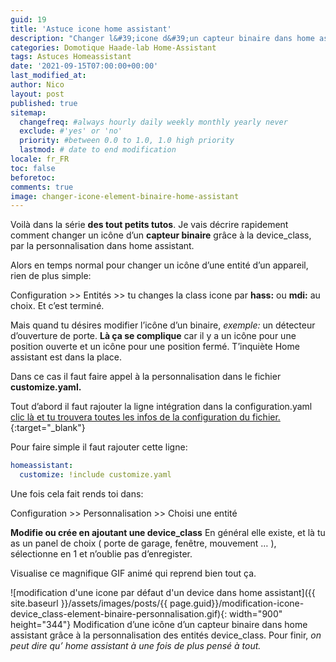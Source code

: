 ```yaml
---
guid: 19
title: 'Astuce icone home assistant'
description: "Changer l&#39;icone d&#39;un capteur binaire dans home assistant"
categories: Domotique Haade-lab Home-Assistant
tags: Astuces Homeassistant
date: '2021-09-15T07:00:00+00:00'
last_modified_at:
author: Nico
layout: post
published: true
sitemap:
  changefreq: #always hourly daily weekly monthly yearly never
  exclude: #'yes' or 'no'
  priority: #between 0.0 to 1.0, 1.0 high priority
  lastmod: # date to end modification
locale: fr_FR
toc: false
beforetoc:
comments: true
image: changer-icone-element-binaire-home-assistant
---
```


Voilà dans la série **des tout petits tutos**. Je vais décrire rapidement comment changer un icône d’un **capteur binaire** grâce à la device\_class, par la personnalisation dans home assistant.

Alors en temps normal pour changer un icône d’une entité d’un appareil, rien de plus simple:

Configuration &gt;&gt; Entités &gt;&gt; tu changes la class icone par **hass:** ou **mdi:** au choix. Et c’est terminé.

Mais quand tu désires modifier l’icône d’un binaire, *exemple:* un détecteur d’ouverture de porte. **Là ça se complique** car il y a un icône pour une position ouverte et un icône pour une position fermé. T’inquiète Home assistant est dans la place.

Dans ce cas il faut faire appel à la personnalisation dans le fichier **customize.yaml.**

Tout d’abord il faut rajouter la ligne intégration dans la configuration.yaml [clic là et tu trouvera toutes les infos de la configuration du fichier.](https://www.home-assistant.io/docs/configuration/customizing-devices/){:target="_blank"}

Pour faire simple il faut rajouter cette ligne:

```yaml
homeassistant:
  customize: !include customize.yaml
```


Une fois cela fait rends toi dans:

Configuration &gt;&gt; Personnalisation &gt;&gt; Choisi une entité

**Modifie ou crée en ajoutant une device\_class** En général elle existe, et là tu as un panel de choix ( porte de garage, fenêtre, mouvement … ), sélectionne en 1 et n’oublie pas d’enregister.

Visualise ce magnifique GIF animé qui reprend bien tout ça.

![modification d'une icone par défaut d'un device dans home assistant]({{ site.baseurl }}/assets/images/posts/{{ page.guid}}/modification-icone-device_class-element-binaire-personnalisation.gif){: width="900" height="344"} Modification d’une icône d’un capteur binaire dans home assistant grâce à la personnalisation des entités device\_class. Pour finir, *on peut dire qu’ home assistant à une fois de plus pensé à tout.*
